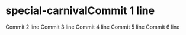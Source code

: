 # special-carnivalCommit 1 line
Commit 2 line
Commit 3 line
Commit 4 line
Commit 5 line
Commit 6 line

